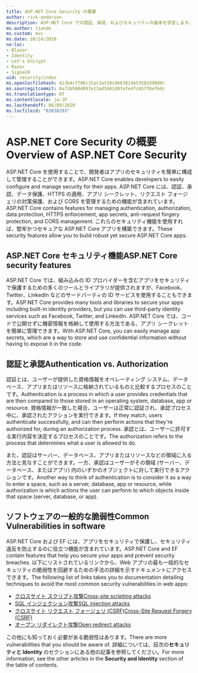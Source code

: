 ```yaml
---
title: ASP.NET Core Security の概要
author: rick-anderson
description: ASP.NET Core での認証、承認、およびセキュリティの基本を学習します。
ms.author: riande
ms.custom: mvc
ms.date: 10/24/2018
no-loc:
- Blazor
- Identity
- Let's Encrypt
- Razor
- SignalR
uid: security/index
ms.openlocfilehash: 413b4cf786c31ac3a538c8663014b53502d90d0c
ms.sourcegitcommit: 6a71b560d897e13ad5b61d07afe4fcb57f8ef6dc
ms.translationtype: HT
ms.contentlocale: ja-JP
ms.lasthandoff: 06/09/2020
ms.locfileid: "83838293"
---
```

# <a name="overview-of-aspnet-core-security"></a><span data-ttu-id="c9bcf-103">ASP.NET Core Security の概要</span><span class="sxs-lookup"><span data-stu-id="c9bcf-103">Overview of ASP.NET Core Security</span></span>

<span data-ttu-id="c9bcf-104">ASP.NET Core を使用することで、開発者はアプリのセキュリティを簡単に構成して管理することができます。</span><span class="sxs-lookup"><span data-stu-id="c9bcf-104">ASP.NET Core enables developers to easily configure and manage security for their apps.</span></span> <span data-ttu-id="c9bcf-105">ASP.NET Core には、認証、承認、データ保護、HTTPS の適用、アプリ シークレット、リクエスト フォージェリの対策保護、および CORS を管理するための機能が含まれています。</span><span class="sxs-lookup"><span data-stu-id="c9bcf-105">ASP.NET Core contains features for managing authentication, authorization, data protection, HTTPS enforcement, app secrets, anti-request forgery protection, and CORS management.</span></span> <span data-ttu-id="c9bcf-106">これらのセキュリティ機能を使用すれば、堅牢かつセキュアな ASP.NET Core アプリを構築できます。</span><span class="sxs-lookup"><span data-stu-id="c9bcf-106">These security features allow you to build robust yet secure ASP.NET Core apps.</span></span>

## <a name="aspnet-core-security-features"></a><span data-ttu-id="c9bcf-107">ASP.NET Core セキュリティ機能</span><span class="sxs-lookup"><span data-stu-id="c9bcf-107">ASP.NET Core security features</span></span>

<span data-ttu-id="c9bcf-108">ASP.NET Core では、組み込みの ID プロバイダーを含むアプリをセキュリティで保護するための多くのツールとライブラリが提供されますが、Facebook、Twitter、LinkedIn などのサードパーティの ID サービスを使用することもできます。</span><span class="sxs-lookup"><span data-stu-id="c9bcf-108">ASP.NET Core provides many tools and libraries to secure your apps including built-in identity providers, but you can use third-party identity services such as Facebook, Twitter, and LinkedIn.</span></span> <span data-ttu-id="c9bcf-109">ASP.NET Core では、コードで公開せずに機密情報を格納して使用する方法である、アプリ シークレットを簡単に管理できます。</span><span class="sxs-lookup"><span data-stu-id="c9bcf-109">With ASP.NET Core, you can easily manage app secrets, which are a way to store and use confidential information without having to expose it in the code.</span></span>

## <a name="authentication-vs-authorization"></a><span data-ttu-id="c9bcf-110">認証と承認</span><span class="sxs-lookup"><span data-stu-id="c9bcf-110">Authentication vs. Authorization</span></span>

<span data-ttu-id="c9bcf-111">認証とは、ユーザーが提供した資格情報をオペレーティング システム、データベース、アプリまたはリソースに格納されているものと比較するプロセスのことです。</span><span class="sxs-lookup"><span data-stu-id="c9bcf-111">Authentication is a process in which a user provides credentials that are then compared to those stored in an operating system, database, app or resource.</span></span> <span data-ttu-id="c9bcf-112">資格情報が一致した場合、ユーザーは正常に認証され、承認プロセス中に、承認されたアクションを実行できます。</span><span class="sxs-lookup"><span data-stu-id="c9bcf-112">If they match, users authenticate successfully, and can then perform actions that they're authorized for, during an authorization process.</span></span> <span data-ttu-id="c9bcf-113">承認とは、ユーザーに許可する実行内容を決定するプロセスのことです。</span><span class="sxs-lookup"><span data-stu-id="c9bcf-113">The authorization refers to the process that determines what a user is allowed to do.</span></span>

<span data-ttu-id="c9bcf-114">また、認証はサーバー、データベース、アプリまたはリソースなどの領域に入る方法と見なすことができます。一方、承認はユーザーがその領域 (サーバー、データベース、またはアプリ) 内のいずかのオブジェクトに対して実行できるアクションです。</span><span class="sxs-lookup"><span data-stu-id="c9bcf-114">Another way to think of authentication is to consider it as a way to enter a space, such as a server, database, app or resource, while authorization is which actions the user can perform to which objects inside that space (server, database, or app).</span></span>

## <a name="common-vulnerabilities-in-software"></a><span data-ttu-id="c9bcf-115">ソフトウェアの一般的な脆弱性</span><span class="sxs-lookup"><span data-stu-id="c9bcf-115">Common Vulnerabilities in software</span></span>

<span data-ttu-id="c9bcf-116">ASP.NET Core および EF には、アプリをセキュリティで保護し、セキュリティ違反を防止するのに役立つ機能が含まれています。</span><span class="sxs-lookup"><span data-stu-id="c9bcf-116">ASP.NET Core and EF contain features that help you secure your apps and prevent security breaches.</span></span> <span data-ttu-id="c9bcf-117">以下にリストされているリンクから、Web アプリの最も一般的なセキュリティの脆弱性を回避するための手法の詳細を示すドキュメントにアクセスできます。</span><span class="sxs-lookup"><span data-stu-id="c9bcf-117">The following list of links takes you to documentation detailing techniques to avoid the most common security vulnerabilities in web apps:</span></span>

* [<span data-ttu-id="c9bcf-118">クロスサイト スクリプト攻撃</span><span class="sxs-lookup"><span data-stu-id="c9bcf-118">Cross-site scripting attacks</span></span>](xref:security/cross-site-scripting)
* [<span data-ttu-id="c9bcf-119">SQL インジェクション攻撃</span><span class="sxs-lookup"><span data-stu-id="c9bcf-119">SQL injection attacks</span></span>](/ef/core/querying/raw-sql)
* [<span data-ttu-id="c9bcf-120">クロスサイト リクエスト フォージェリ (CSRF)</span><span class="sxs-lookup"><span data-stu-id="c9bcf-120">Cross-Site Request Forgery (CSRF)</span></span>](xref:security/anti-request-forgery)
* [<span data-ttu-id="c9bcf-121">オープン リダイレクト攻撃</span><span class="sxs-lookup"><span data-stu-id="c9bcf-121">Open redirect attacks</span></span>](xref:security/preventing-open-redirects)

<span data-ttu-id="c9bcf-122">この他にも知っておく必要がある脆弱性はあります。</span><span class="sxs-lookup"><span data-stu-id="c9bcf-122">There are more vulnerabilities that you should be aware of.</span></span> <span data-ttu-id="c9bcf-123">詳細については、目次の**セキュリティと Identity** のセクションにある他の記事を参照してください。</span><span class="sxs-lookup"><span data-stu-id="c9bcf-123">For more information, see the other articles in the **Security and Identity** section of the table of contents.</span></span>
